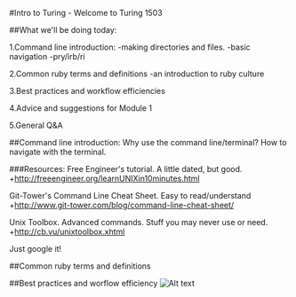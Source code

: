#Intro to Turing - Welcome to Turing 1503

##What we'll be doing today:

1.Command line introduction:
        -making directories and files.
        -basic navigation
        -pry/irb/ri

2.Common ruby terms and definitions
        -an introduction to ruby culture

3.Best practices and workflow efficiencies

4.Advice and suggestions for Module 1

5.General Q&A

##Command line introduction:
Why use the command line/terminal?
How to navigate with the terminal.


###Resources:
Free Engineer's tutorial. A little dated, but good.
+http://freeengineer.org/learnUNIXin10minutes.html

Git-Tower's Command Line Cheat Sheet. Easy to read/understand
+http://www.git-tower.com/blog/command-line-cheat-sheet/

Unix Toolbox. Advanced commands. Stuff you may never use or need.
+http://cb.vu/unixtoolbox.xhtml

Just google it!


##Common ruby terms and definitions

##Best practices and worflow efficiency
![Alt text](http://www.photokaboom.com/images/tips/how_to_use_a_Mac/224px-Mac_keyboard_symbols.jpg)
